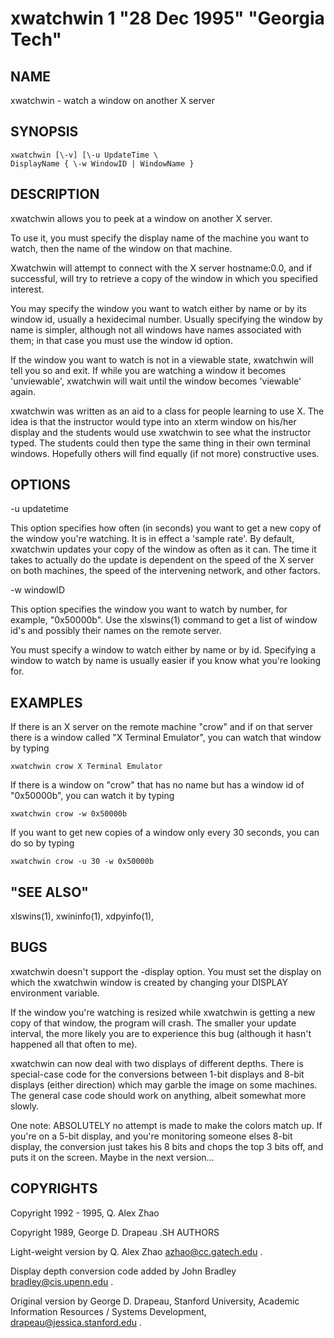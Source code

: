 # xwatchwin 1 "28 Dec 1995" "Georgia Tech"

## NAME

xwatchwin - watch a window on another X server
## SYNOPSIS

```
xwatchwin [\-v] [\-u UpdateTime \
DisplayName { \-w WindowID | WindowName }
```

## DESCRIPTION

 xwatchwin  allows you to peek at a window on another X server.

To use it, you must specify the display name of the machine you want to watch, then the name of the window on that machine.

 Xwatchwin will attempt to connect with the X server hostname:0.0, and if successful, will try to retrieve a copy of
the window in which you specified interest.

You may specify the window you want to watch either by name or by its
window id, usually a hexidecimal number.  Usually specifying the
window by name is simpler, although not all windows have names
associated with them; in that case you must use the window id option.

If the window you want to watch is not in a viewable state,
 xwatchwin will tell you so and exit.  If while you are watching
a window it becomes 'unviewable',  xwatchwin will wait until the
window becomes 'viewable' again.

 xwatchwin was written as an aid to a class for people learning
to use X.  The idea is that the instructor would type into an xterm
window on his/her display and the students would use  xwatchwin 
to see what the instructor typed.  The students could then type the
same thing in their own terminal windows.  Hopefully others will find
equally (if not more) constructive uses.

## OPTIONS
-u  updatetime

This option specifies how often (in seconds) you want to get a new
copy of the window you're watching.  It is in effect a 'sample rate'. 
By default,  xwatchwin updates your copy of the window as often
as it can.  The time it takes to actually do the update is dependent
on the speed of the X server on both machines, the speed of the
intervening network, and other factors.

-w  windowID 

This option specifies the window you want to watch by number, for
example, "0x50000b".  Use the xlswins(1) command to get a list of
window id's and possibly their names on the remote server. 

You must specify a window to watch either by name or by id. 
Specifying a window to watch by name is usually easier if you know
what you're looking for.

## EXAMPLES

If there is an X server on the remote machine "crow" and if on that
server there is a window called "X Terminal Emulator", you can watch
that window by typing

```xwatchwin crow X Terminal Emulator```

If there is a window on "crow" that has no name but has a window id of
"0x50000b", you can watch it by typing

```xwatchwin crow -w 0x50000b```

If you want to get new copies of a window only every 30 seconds, you
can do so by typing

```xwatchwin crow -u 30 -w 0x50000b```

## "SEE ALSO"

xlswins(1), xwininfo(1), xdpyinfo(1),

## BUGS

 xwatchwin doesn't support the \-display option.  You must set
the display on which the  xwatchwin window is created by changing
your DISPLAY environment variable.

If the window you're watching is resized while  xwatchwin is
getting a new copy of that window, the program will crash.  The
smaller your update interval, the more likely you are to experience
this bug (although it hasn't happened all that often to me).

 xwatchwin can now deal with two displays of different depths. 
There is special-case code for the conversions between 1-bit displays
and 8-bit displays (either direction) which may garble the image on
some machines.  The general case code should work on anything, albeit
somewhat more slowly.  

One note: ABSOLUTELY no attempt is made to make
the colors match up.  If you're on a 5-bit display, and you're
monitoring someone elses 8-bit display, the conversion just takes his
8 bits and chops the top 3 bits off, and puts it on the screen.  Maybe
in the next version...

## COPYRIGHTS

Copyright 1992 \- 1995, Q. Alex Zhao

Copyright 1989, George D. Drapeau
.SH AUTHORS

Light-weight version by Q. Alex Zhao  azhao@cc.gatech.edu .

Display depth conversion code added by John Bradley  bradley@cis.upenn.edu .

Original version by George D. Drapeau, Stanford University,
Academic Information Resources / Systems Development,
 drapeau@jessica.stanford.edu .
